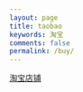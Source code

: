 ```yaml
---
layout: page
title: taobao
keywords: 淘宝
comments: false
permalink: /buy/
---
```


[淘宝店铺](https://item.taobao.com/item.htm?spm=a1z10.3-c.w4002-10960194006.11.77b54338UCBf04&id=668874810541)
